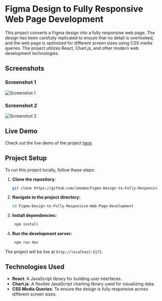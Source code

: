 # Figma Design to Fully Responsive Web Page Development

This project converts a Figma design into a fully responsive web page. The design has been carefully replicated to ensure that no detail is overlooked, and the web page is optimized for different screen sizes using CSS media queries. The project utilizes React, Chart.js, and other modern web development technologies.

## Screenshots

### Screenshot 1
![Screenshot 1](https://github.com/user-attachments/assets/3865755f-4907-41d0-96bf-9bd5c615abeb)

### Screenshot 2
![Screenshot 2](https://github.com/user-attachments/assets/0b7a904b-d296-4789-bf74-42dd2e4b9475)


## Live Demo

Check out the live demo of the project [here](https://dancing-selkie-front1.netlify.app/).

## Project Setup

To run this project locally, follow these steps:

1. **Clone the repository:**

   ```bash
   git clone https://github.com/imoamo/Figma-Design-to-Fully-Responsive-Web-Page-Development.git

2. **Navigate to the project directory:**

    ```bash
    cd Figma-Design-to-Fully-Responsive-Web-Page-Development


3. **Install dependencies:**

   ```bash
    npm install


4. **Run the development server:**

   ```bash
    npm run dev

The project will be live at `http://localhost:5173`.


## Technologies Used

- **React**: A JavaScript library for building user interfaces.
- **Chart.js**: A flexible JavaScript charting library used for visualizing data.
- **CSS Media Queries**: To ensure the design is fully responsive across different screen sizes.
